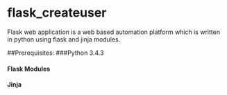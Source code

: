 # flask_createuser


Flask web application is a web based automation platform which is written in python using flask and jinja modules.

##Prerequisites:
###Python 3.4.3
#### Flask Modules
#### Jinja


